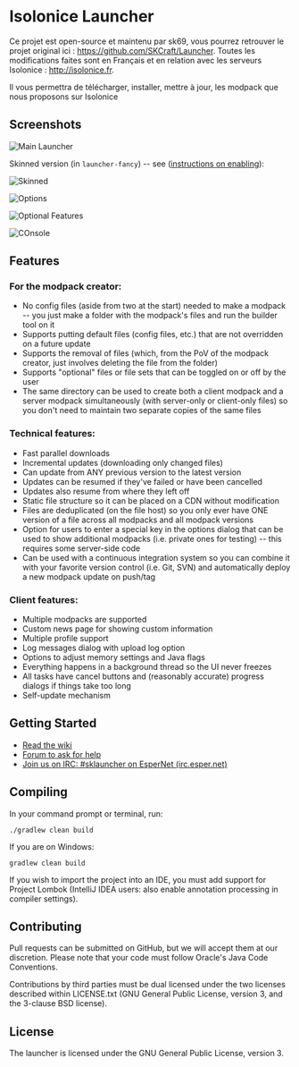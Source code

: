 Isolonice Launcher
================
Ce projet est open-source et maintenu par sk69, vous pourrez retrouver le projet original ici : https://github.com/SKCraft/Launcher.
Toutes les modifications faites sont en Français et en relation avec les serveurs Isolonice : http://isolonice.fr.

Il vous permettra de télécharger, installer, mettre à jour, les modpack que nous proposons sur Isolonice

## Screenshots

![Main Launcher](readme/launcher.png)

Skinned version (in `launcher-fancy`) -- see ([instructions on enabling](https://github.com/SKCraft/Launcher/wiki/Fancy-Launcher)):

![Skinned](readme/launcher_skinned.png)

![Options](readme/options.png)

![Optional Features](readme/features.png)

![COnsole](readme/log.png)

## Features

### For the modpack creator:

* No config files (aside from two at the start) needed to make a modpack -- you just make a folder with the modpack's files and run the builder tool on it
* Supports putting default files (config files, etc.) that are not overridden on a future update
* Supports the removal of files (which, from the PoV of the modpack creator, just involves deleting the file from the folder)
* Supports "optional" files or file sets that can be toggled on or off by the user
* The same directory can be used to create both a client modpack and a server modpack simultaneously (with server-only or client-only files) so you don't need to maintain two separate copies of the same files

### Technical features:

* Fast parallel downloads
* Incremental updates (downloading only changed files)
* Can update from ANY previous version to the latest version
* Updates can be resumed if they've failed or have been cancelled
* Updates also resume from where they left off
* Static file structure so it can be placed on a CDN without modification
* Files are deduplicated (on the file host) so you only ever have ONE version of a file across all modpacks and all modpack versions
* Option for users to enter a special key in the options dialog that can be used to show additional modpacks (i.e. private ones for testing) -- this requires some server-side code
* Can be used with a continuous integration system so you can combine it with your favorite version control (i.e. Git, SVN) and automatically deploy a new modpack update on push/tag

### Client features:

* Multiple modpacks are supported
* Custom news page for showing custom information
* Multiple profile support
* Log messages dialog with upload log option
* Options to adjust memory settings and Java flags
* Everything happens in a background thread so the UI never freezes
* All tasks have cancel buttons and (reasonably accurate) progress dialogs if things take too long
* Self-update mechanism

## Getting Started

* [Read the wiki](https://github.com/SKCraft/Launcher/wiki)
* [Forum to ask for help](http://forum.enginehub.org/forums/launcher.25/)
* [Join us on IRC: #sklauncher on EsperNet (irc.esper.net)](https://webchat.esper.net/?channels=sklauncher)

## Compiling

In your command prompt or terminal, run:

	./gradlew clean build

If you are on Windows:

	gradlew clean build

If you wish to import the project into an IDE, you must add support for Project Lombok (IntelliJ IDEA users: also enable annotation processing in compiler settings).

## Contributing

Pull requests can be submitted on GitHub, but we will accept them at our discretion. Please note that your code must follow Oracle's Java Code Conventions.

Contributions by third parties must be dual licensed under the two licenses described within LICENSE.txt (GNU General Public License, version 3, and the 3-clause BSD license).

## License

The launcher is licensed under the GNU General Public License, version 3.
